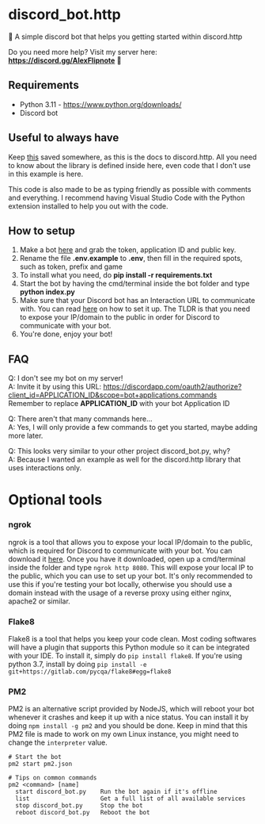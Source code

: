 # discord_bot.http
🍺 A simple discord bot that helps you getting started within discord.http

Do you need more help? Visit my server here: **https://discord.gg/AlexFlipnote** 🍺

## Requirements
- Python 3.11 - https://www.python.org/downloads/
- Discord bot

## Useful to always have
Keep [this](https://discordhttp.dev/) saved somewhere, as this is the docs to discord.http.
All you need to know about the library is defined inside here, even code that I don't use in this example is here.

This code is also made to be as typing friendly as possible with comments and everything.
I recommend having Visual Studio Code with the Python extension installed to help you out with the code.

## How to setup
1. Make a bot [here](https://discordapp.com/developers/applications/me) and grab the token, application ID and public key.
2. Rename the file **.env.example** to **.env**, then fill in the required spots, such as token, prefix and game
3. To install what you need, do **pip install -r requirements.txt**
4. Start the bot by having the cmd/terminal inside the bot folder and type **python index.py**
5. Make sure that your Discord bot has an Interaction URL to communicate with. You can read [here](https://discordhttp.dev/pages/getting_started.html) on how to set it up. The TLDR is that you need to expose your IP/domain to the public in order for Discord to communicate with your bot.
6. You're done, enjoy your bot!

## FAQ
Q: I don't see my bot on my server!<br>
A: Invite it by using this URL: https://discordapp.com/oauth2/authorize?client_id=APPLICATION_ID&scope=bot+applications.commands<br>
Remember to replace **APPLICATION_ID** with your bot Application ID

Q: There aren't that many commands here...<br>
A: Yes, I will only provide a few commands to get you started, maybe adding more later.

Q: This looks very similar to your other project discord_bot.py, why?<br>
A: Because I wanted an example as well for the discord.http library that uses interactions only.

# Optional tools
### ngrok
ngrok is a tool that allows you to expose your local IP/domain to the public, which is required for Discord to communicate with your bot. You can download it [here](https://ngrok.com/download). Once you have it downloaded, open up a cmd/terminal inside the folder and type `ngrok http 8080`. This will expose your local IP to the public, which you can use to set up your bot. It's only recommended to use this if you're testing your bot locally, otherwise you should use a domain instead with the usage of a reverse proxy using either nginx, apache2 or similar.

### Flake8
Flake8 is a tool that helps you keep your code clean. Most coding softwares will have a plugin that supports this Python module so it can be integrated with your IDE. To install it, simply do `pip install flake8`. If you're using python 3.7, install by doing `pip install -e git+https://gitlab.com/pycqa/flake8#egg=flake8`

### PM2
PM2 is an alternative script provided by NodeJS, which will reboot your bot whenever it crashes and keep it up with a nice status. You can install it by doing `npm install -g pm2` and you should be done. Keep in mind that this PM2 file is made to work on my own Linux instance, you might need to change the `interpreter` value.
```
# Start the bot
pm2 start pm2.json

# Tips on common commands
pm2 <command> [name]
  start discord_bot.py    Run the bot again if it's offline
  list                    Get a full list of all available services
  stop discord_bot.py     Stop the bot
  reboot discord_bot.py   Reboot the bot
```
